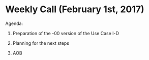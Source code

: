 # Weekly Call (February 1st, 2017)

Agenda:

1.	Preparation of the -00 version of the Use Case I-D

2.	Planning for the next steps

3.	AOB
